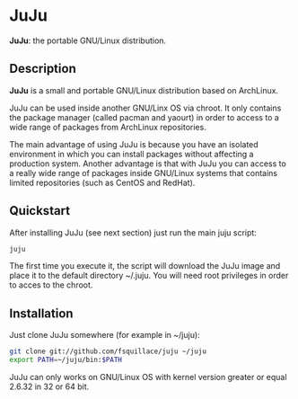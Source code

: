 JuJu
====
**JuJu**: the portable GNU/Linux distribution.

Description
-----------
**JuJu** is a small and portable GNU/Linux distribution based on ArchLinux.

JuJu can be used inside another GNU/Linx OS via chroot.
It only contains the package manager (called pacman and yaourt) in order to access
to a wide range of packages from ArchLinux repositories.

The main advantage of using JuJu is because you have an isolated environment
in which you can install packages without affecting a production system.
Another advantage is that with JuJu you can access to a really wide range
of packages inside GNU/Linux systems that contains limited repositories
(such as CentOS and RedHat).

Quickstart
----------
After installing JuJu (see next section) just run the main juju script:
```bash
juju
```
The first time you execute it, the script will download the JuJu image and place it
to the default directory ~/.juju.
You will need root privileges in order to acces to the chroot.

Installation
------------
Just clone JuJu somewhere (for example in ~/juju):

```bash
git clone git://github.com/fsquillace/juju ~/juju
export PATH=~/juju/bin:$PATH
```

JuJu can only works on GNU/Linux OS with kernel version greater or equal
2.6.32 in 32 or 64 bit.
